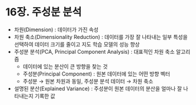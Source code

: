 # 16장. 주성분 분석

- 차원(Dimension) : 데이터가 가진 속성
- 차원 축소(Dimensionality Reduction) : 데이터를 가장 잘 나타내는 일부 특성을 선택하여 데이터 크기를 줄이고 지도 학습 모델의 성능 향상
- 주성분 분석(PCA, Principal Component Analysis) : 대표적인 차원 축소 알고리즘
    - 데이터에 있는 분산이 큰 방향을 찾는 것
    - 주성분(Principal Component) : 원본 데이터에 있는 어떤 방향 벡터
    - 주성분 → 원본 차원과 동일, 주성분 분석 데이터 → 차원 축소
- 설명된 분산(Explained Variance) : 주성분이 원본 데이터의 분산을 얼마나 잘 나타내는지 기록한 값